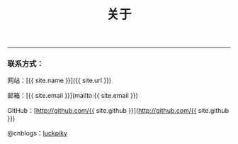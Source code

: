 ﻿---
title: 关于
layout: page
comments: no
---

---

### 联系方式：

网站：[{{ site.name }}]({{ site.url }})

邮箱：[{{ site.email }}](mailto:{{ site.email }})

GitHub：[http://github.com/{{ site.github }}](http://github.com/{{ site.github }})

@cnblogs：[luckpiky](http://blog.csdn.net/luckpiky)
